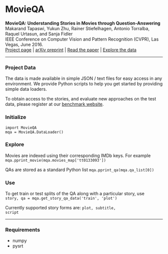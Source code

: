 # MovieQA

<strong>MovieQA: Understanding Stories in Movies through Question-Answering</strong>  
Makarand Tapaswi, Yukun Zhu, Rainer Stiefelhagen, Antonio Torralba, Raquel Urtasun, and Sanja Fidler  
IEEE Conference on Computer Vision and Pattern Recognition (CVPR), Las Vegas, June 2016.  
[Project page](http://movieqa.cs.toronto.edu) |
[arXiv preprint](http://arxiv.org/abs/1512.02902) |
[Read the paper](http://arxiv.org/abs/1512.02902) |
[Explore the data](http://movieqa.cs.toronto.edu/examples/)

----

### Project Data
The data is made available in simple JSON / text files for easy access in any environment. We provide Python scripts to help you get started by providing simple data loaders.

To obtain access to the stories, and evaluate new approaches on the test data, please register at our [benchmark website](http://movieqa.cs.toronto.edu/).


### Initialize 
<code>import MovieQA</code>  
<code>mqa = MovieQA.DataLoader()</code>  

### Explore
Movies are indexed using their corresponding IMDb keys. For example  
<code>mqa.pprint_movie(mqa.movies_map['tt0133093'])</code>

QAs are stored as a standard Python list
<code>mqa.pprint_qa(mqa.qa_list[0])</code>

### Use
To get train or test splits of the QA along with a particular story, use  
<code>story, qa = mqa.get_story_qa_data('train', 'plot')</code>

Currently supported story forms are: <code>plot, subtitle, script</code>

----

### Requirements
- numpy
- pysrt


